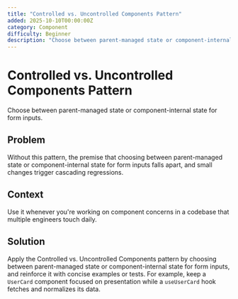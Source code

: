 ```yaml
---
title: "Controlled vs. Uncontrolled Components Pattern"
added: 2025-10-10T00:00:00Z
category: Component
difficulty: Beginner
description: "Choose between parent-managed state or component-internal state for form inputs."
---
```

# Controlled vs. Uncontrolled Components Pattern

Choose between parent-managed state or component-internal state for form inputs.

## Problem

Without this pattern, the premise that choosing between parent-managed state or component-internal state for form inputs falls apart, and small changes trigger cascading regressions.

## Context

Use it whenever you're working on component concerns in a codebase that multiple engineers touch daily.

## Solution

Apply the Controlled vs. Uncontrolled Components pattern by choosing between parent-managed state or component-internal state for form inputs, and reinforce it with concise examples or tests. For example, keep a `UserCard` component focused on presentation while a `useUserCard` hook fetches and normalizes its data.
